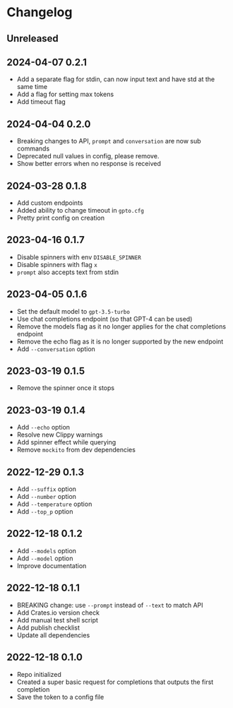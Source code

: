 # Changelog

## Unreleased

## 2024-04-07 0.2.1

- Add a separate flag for stdin, can now input text and have std at the same time
- Add a flag for setting max tokens
- Add timeout flag

## 2024-04-04 0.2.0

- Breaking changes to API, `prompt` and `conversation` are now sub commands
- Deprecated null values in config, please remove.
- Show better errors when no response is received

## 2024-03-28 0.1.8

- Add custom endpoints
- Added ability to change timeout in `gpto.cfg`
- Pretty print config on creation

## 2023-04-16 0.1.7

- Disable spinners with env `DISABLE_SPINNER`
- Disable spinners with flag `x`
- `prompt` also accepts text from stdin

## 2023-04-05 0.1.6

- Set the default model to `gpt-3.5-turbo`
- Use chat completions endpoint (so that GPT-4 can be used)
- Remove the models flag as it no longer applies for the chat completions endpoint
- Remove the echo flag as it is no longer supported by the new endpoint
- Add `--conversation` option

## 2023-03-19 0.1.5

- Remove the spinner once it stops

## 2023-03-19 0.1.4

- Add `--echo` option
- Resolve new Clippy warnings
- Add spinner effect while querying
- Remove `mockito` from dev dependencies

## 2022-12-29 0.1.3

- Add `--suffix` option
- Add `--number` option
- Add `--temperature` option
- Add `--top_p` option

## 2022-12-18 0.1.2

- Add `--models` option
- Add `--model` option
- Improve documentation

## 2022-12-18 0.1.1

- BREAKING change: use `--prompt` instead of `--text` to match API
- Add Crates.io version check
- Add manual test shell script
- Add publish checklist
- Update all dependencies

## 2022-12-18 0.1.0

- Repo initialized
- Created a super basic request for completions that outputs the first completion
- Save the token to a config file
